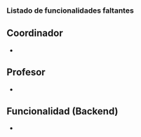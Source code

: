 ### Listado de funcionalidades faltantes

## Coordinador
- 
## Profesor
- 
## Funcionalidad (Backend)
- 